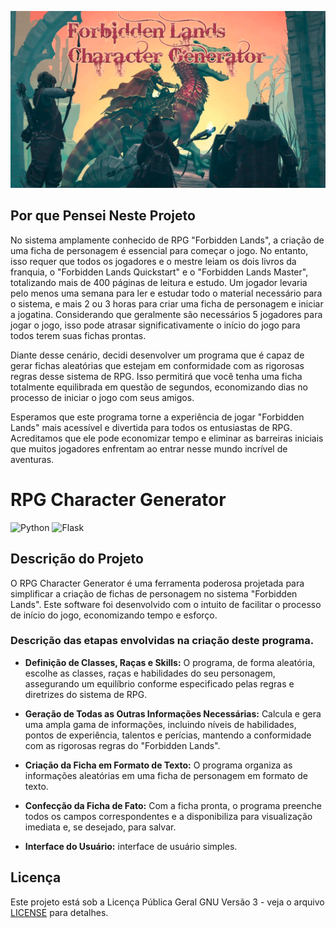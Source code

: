![Cover](https://raw.githubusercontent.com/Kaike-Vitorino/Gerador-De-Ficha-RPG-FL/main/Artes_Ficha_Livro/Artes_Front/FL%20-%20Generator%20-%20Background_Inicial.png)

## Por que Pensei Neste Projeto

No sistema amplamente conhecido de RPG "Forbidden Lands", a criação de uma ficha de personagem é essencial para começar o jogo. No entanto, isso requer que todos os jogadores e o mestre leiam os dois livros da franquia, o "Forbidden Lands Quickstart" e o "Forbidden Lands Master", totalizando mais de 400 páginas de leitura e estudo. Um jogador levaria pelo menos uma semana para ler e estudar todo o material necessário para o sistema, e mais 2 ou 3 horas para criar uma ficha de personagem e iniciar a jogatina. Considerando que geralmente são necessários 5 jogadores para jogar o jogo, isso pode atrasar significativamente o início do jogo para todos terem suas fichas prontas.

Diante desse cenário, decidi desenvolver um programa que é capaz de gerar fichas aleatórias que estejam em conformidade com as rigorosas regras desse sistema de RPG. Isso permitirá que você tenha uma ficha totalmente equilibrada em questão de segundos, economizando dias no processo de iniciar o jogo com seus amigos.

Esperamos que este programa torne a experiência de jogar "Forbidden Lands" mais acessível e divertida para todos os entusiastas de RPG. Acreditamos que ele pode economizar tempo e eliminar as barreiras iniciais que muitos jogadores enfrentam ao entrar nesse mundo incrível de aventuras.

# RPG Character Generator
![Python](https://img.shields.io/badge/Python-3776AB?style=for-the-badge&logo=python&logoColor=white)
![Flask](https://img.shields.io/badge/Flask-092E20?style=for-the-badge&logo=flask&logoColor=white)

## Descrição do Projeto

O RPG Character Generator é uma ferramenta poderosa projetada para simplificar a criação de fichas de personagem no sistema "Forbidden Lands". Este software foi desenvolvido com o intuito de facilitar o processo de início do jogo, economizando tempo e esforço.

### Descrição das etapas envolvidas na criação deste programa.

- **Definição de Classes, Raças e Skills:** O programa, de forma aleatória, escolhe as classes, raças e habilidades do seu personagem, assegurando um equilíbrio conforme especificado pelas regras e diretrizes do sistema de RPG.

- **Geração de Todas as Outras Informações Necessárias:** Calcula e gera uma ampla gama de informações, incluindo níveis de habilidades, pontos de experiência, talentos e perícias, mantendo a conformidade com as rigorosas regras do "Forbidden Lands".

- **Criação da Ficha em Formato de Texto:** O programa organiza as informações aleatórias em uma ficha de personagem em formato de texto.

- **Confecção da Ficha de Fato:** Com a ficha pronta, o programa preenche todos os campos correspondentes e a disponibiliza para visualização imediata e, se desejado, para salvar.

- **Interface do Usuário:** interface de usuário simples.

## Licença

Este projeto está sob a Licença Pública Geral GNU Versão 3 - veja o arquivo [LICENSE](LICENSE.md) para detalhes.
